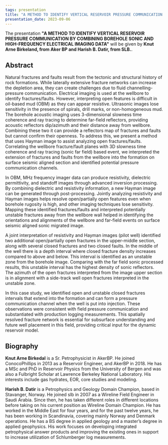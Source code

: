 ```yaml
---
tags: presentation
title: "A METHOD TO IDENTIFY VERTICAL RESERVOIR PRESSURE COMMUNICATION BY COMBINING BOREHOLE SONIC AND HIGH-FREQUENCY ELECTRICAL IMAGING DATA (Knut Arne Birkeland, Aker BP, and Harish B. Datir, SLB)"
presentation_date: 2023-09-06
---
```


The presentation **"A METHOD TO IDENTIFY VERTICAL RESERVOIR PRESSURE COMMUNICATION BY COMBINING BOREHOLE SONIC AND HIGH-FREQUENCY ELECTRICAL IMAGING DATA"** will be given by **Knut Arne Birkeland, from Aker BP and Harish B. Datir, from SLB.**.

 

## Abstract 

Natural fractures and faults result from the tectonic and structural history of rock formations. While laterally extensive fracture networks can increase the depletion area, they can create challenges due to fluid channelling-pressure communication. Electrical imaging is used at the wellbore to identify fractures/faults. However, interpreting open features is difficult in oil-based mud (OBM) as they can appear resistive. Ultrasonic images lose sensitivity in the presence of spirals, drill marks, or non-homogeneous mud. The borehole acoustic imaging uses 3-dimensional slowness time coherence and ray tracing to determine far-field reflectors, providing acoustic reflectors dip/azimuth and their distance away from wellbore. Combining these two it can provide a reflectors map of fractures and faults but cannot confirm their openness. To address this, we present a method that uses Hayman image to assist analyzing open fractures/faults. Correlating the wellbore fracture/fault planes with 3D slowness time coherence and ray tracing (sonic far field) based event, we interpreted the extension of fractures and faults from the wellbore into the formation on surface seismic aligned section and identified potential pressure communication channels.
 
In OBM, MHz frequency imager data can produce resistivity, dielectric permittivity, and standoff images through advanced inversion processing. By combining dielectric and resistivity information, a new Hayman image can be generated through post-processing. Jointly analyzing resistivity and Hayman images helps resolve open/partially open features even when borehole rugosity is high, and other imaging techniques lose sensitivity. Mapping these identified fractures/faults and interpreted potentially unstable fractures away from the wellbore wall helped in identifying the orientations and alignments of the wellbore and far-field events on surface seismic aligned sonic migrated image.
 
A joint interpretation of resistivity and Hayman images (pilot well) identified two additional open/partially open fractures in the upper-middle section, along with several closed fractures and two closed faults. In the middle of the well there is a depth interval where closed fracture density increases compared to above and below. This interval is identified as an unstable zone from the borehole image. Comparing with the far field sonic processed results, this unstable interval has the highest density of sonic reflectors. The azimuth of the open fractures interpreted from the image upper section is in alignment with a side-track well open fractures interpreted in the unstable zone.
 
In this case study, we identified open and unstable closed fractures intervals that extend into the formation and can form a pressure communication channel when the well is put into injection. These observations were consistent with field pressure communication and substantiated with production logging measurements. This spatially resolved fracture network is essential for subsurface understanding and future well placement in this field, providing critical input for the dynamic reservoir model.

## Biography

**Knut Arne Birkedal** is a Sr. Petrophysicist in AkerBP. He joined ConocoPhillips in 2013 as a Reservoir Engineer, and AkerBP in 2018. He has a MSc and PhD in Reservoir Physics from the University of Bergen and was also a Fulbright Scholar at Lawrence Berkeley National Laboratory. His interests include gas hydrates, EOR, core studies and modeling.

 

**Harish B. Datir** is a Petrophysics and Geology Domain Champion, based in Stavanger, Norway. He joined slb in 2007 as a Wireline Field Engineer in Saudi Arabia. Since then, he has taken different roles in different locations before taking on his current position as Wireline Domain Champion. He has worked in the Middle East for four years, and for the past twelve years, he has been working in Scandinavia, covering mainly Norway and Denmark operations. He has a BS degree in applied geology and a master’s degree in applied geophysics. His work focuses on developing integrated petrophysical answer products and improving the existing ones in support to increase utilization of Schlumberger log measurements.